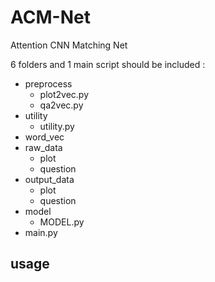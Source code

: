 # ACM-Net
Attention CNN Matching Net

6 folders and 1 main script should be included :

  * preprocess
    * plot2vec.py
    * qa2vec.py
  * utility 
    * utility.py
  * word_vec
  * raw_data
    * plot
    * question
  * output_data
    * plot
    * question
  * model
    * MODEL.py
  * main.py

usage
-------
